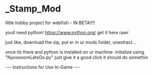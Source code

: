 # _Stamp_Mod
little hobby project for webfish - IN BETA!!!!

youll need python! 
https://www.python.org/
get it here rawr

just like, download the zip, put er in ur mods folder, unextract...

once its there and python is installed on ur machine:
initialize using "NyooooomLetsGo.py"
just give it a good click it should do somethin

--- Instructions for Use In-Game ---

